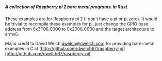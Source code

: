 ##### A collection of Raspberry pi 2 bare metal programs. In Rust.

These examples are for Raspberry pi 2 (I don't have a pi or pi zero). It would be trivial to recompile these examples for pi, just change the GPIO base address from 0x3F00_0000 to 0x2000_0000 and the target architecture to armv6.

Major credit to David Welch <dwelch@dwelch.com> for providing bare-metal examples in C at [http://github.com/dwelch67/raspberry-pi](http://github.com/dwelch67/raspberry-pi)

